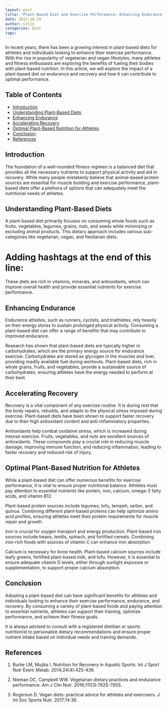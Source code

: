 ```yaml
---
layout: post
title: "Plant-Based Diet and Exercise Performance: Enhancing Endurance and Recovery"
date: 2023-10-10
author: Colin
categories: Diet
tags: 
---
```


In recent years, there has been a growing interest in plant-based diets for athletes and individuals looking to enhance their exercise performance. With the rise in popularity of vegetarian and vegan lifestyles, many athletes and fitness enthusiasts are exploring the benefits of fueling their bodies with plant-based nutrition. In this article, we will explore the impact of a plant-based diet on endurance and recovery and how it can contribute to optimal performance.

## Table of Contents
- [Introduction](#introduction)
- [Understanding Plant-Based Diets](#understanding-plant-based-diets)
- [Enhancing Endurance](#enhancing-endurance)
- [Accelerating Recovery](#accelerating-recovery)
- [Optimal Plant-Based Nutrition for Athletes](#optimal-plant-based-nutrition-for-athletes)
- [Conclusion](#conclusion)
- [References](#references)

## Introduction

The foundation of a well-rounded fitness regimen is a balanced diet that provides all the necessary nutrients to support physical activity and aid in recovery. While many people mistakenly believe that animal-based protein sources are essential for muscle building and exercise performance, plant-based diets offer a plethora of options that can adequately meet the nutritional needs of athletes.

## Understanding Plant-Based Diets

A plant-based diet primarily focuses on consuming whole foods such as fruits, vegetables, legumes, grains, nuts, and seeds while minimizing or excluding animal products. This dietary approach includes various sub-categories like vegetarian, vegan, and flexitarian diets. 

# Adding hashtags at the end of this line: 

These diets are rich in vitamins, minerals, and antioxidants, which can improve overall health and provide essential nutrients for exercise performance. 

## Enhancing Endurance

Endurance athletes, such as runners, cyclists, and triathletes, rely heavily on their energy stores to sustain prolonged physical activity. Consuming a plant-based diet can offer a range of benefits that may contribute to improved endurance.

Research has shown that plant-based diets are typically higher in carbohydrates, which are the primary energy source for endurance exercise. Carbohydrates are stored as glycogen in the muscles and liver, providing readily available fuel during workouts. Plant-based diets, rich in whole grains, fruits, and vegetables, provide a sustainable source of carbohydrates, ensuring athletes have the energy needed to perform at their best.

## Accelerating Recovery

Recovery is a vital component of any exercise routine. It is during rest that the body repairs, rebuilds, and adapts to the physical stress imposed during exercise. Plant-based diets have been shown to support faster recovery due to their high antioxidant content and anti-inflammatory properties.

Antioxidants help combat oxidative stress, which is increased during intense exercise. Fruits, vegetables, and nuts are excellent sources of antioxidants. These compounds play a crucial role in reducing muscle damage, improving immune function, and reducing inflammation, leading to faster recovery and reduced risk of injury.

## Optimal Plant-Based Nutrition for Athletes

While a plant-based diet can offer numerous benefits for exercise performance, it is vital to ensure proper nutritional balance. Athletes must pay attention to essential nutrients like protein, iron, calcium, omega-3 fatty acids, and vitamin B12.

Plant-based protein sources include legumes, tofu, tempeh, seitan, and quinoa. Combining different plant-based proteins can help optimize amino acid profiles, ensuring athletes meet their protein requirements for muscle repair and growth.

Iron is crucial for oxygen transport and energy production. Plant-based iron sources include beans, lentils, spinach, and fortified cereals. Combining iron-rich foods with sources of vitamin C can enhance iron absorption.

Calcium is necessary for bone health. Plant-based calcium sources include leafy greens, fortified plant-based milk, and tofu. However, it is essential to ensure adequate vitamin D levels, either through sunlight exposure or supplementation, to support proper calcium absorption.

## Conclusion

Adopting a plant-based diet can have significant benefits for athletes and individuals looking to enhance their exercise performance, endurance, and recovery. By consuming a variety of plant-based foods and paying attention to essential nutrients, athletes can support their training, optimize performance, and achieve their fitness goals.

It is always advised to consult with a registered dietitian or sports nutritionist to personalize dietary recommendations and ensure proper nutrient intake based on individual needs and training demands.

## References

1. Burke LM, Mujika I. Nutrition for Recovery in Aquatic Sports. Int J Sport Nutr Exerc Metab. 2014;24(4):425-436.

2. Nieman DC, Campbell WW. Vegetarian dietary practices and endurance performance. Am J Clin Nutr. 2019;111(3):762S-765S.

3. Rogerson D. Vegan diets: practical advice for athletes and exercisers. J Int Soc Sports Nutr. 2017;14:36.